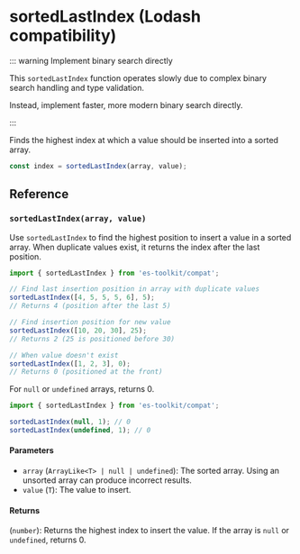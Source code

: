 # sortedLastIndex (Lodash compatibility)

::: warning Implement binary search directly

This `sortedLastIndex` function operates slowly due to complex binary search handling and type validation.

Instead, implement faster, more modern binary search directly.

:::

Finds the highest index at which a value should be inserted into a sorted array.

```typescript
const index = sortedLastIndex(array, value);
```

## Reference

### `sortedLastIndex(array, value)`

Use `sortedLastIndex` to find the highest position to insert a value in a sorted array. When duplicate values exist, it returns the index after the last position.

```typescript
import { sortedLastIndex } from 'es-toolkit/compat';

// Find last insertion position in array with duplicate values
sortedLastIndex([4, 5, 5, 5, 6], 5);
// Returns 4 (position after the last 5)

// Find insertion position for new value
sortedLastIndex([10, 20, 30], 25);
// Returns 2 (25 is positioned before 30)

// When value doesn't exist
sortedLastIndex([1, 2, 3], 0);
// Returns 0 (positioned at the front)
```

For `null` or `undefined` arrays, returns 0.

```typescript
import { sortedLastIndex } from 'es-toolkit/compat';

sortedLastIndex(null, 1); // 0
sortedLastIndex(undefined, 1); // 0
```

#### Parameters

- `array` (`ArrayLike<T> | null | undefined`): The sorted array. Using an unsorted array can produce incorrect results.
- `value` (`T`): The value to insert.

#### Returns

(`number`): Returns the highest index to insert the value. If the array is `null` or `undefined`, returns 0.
